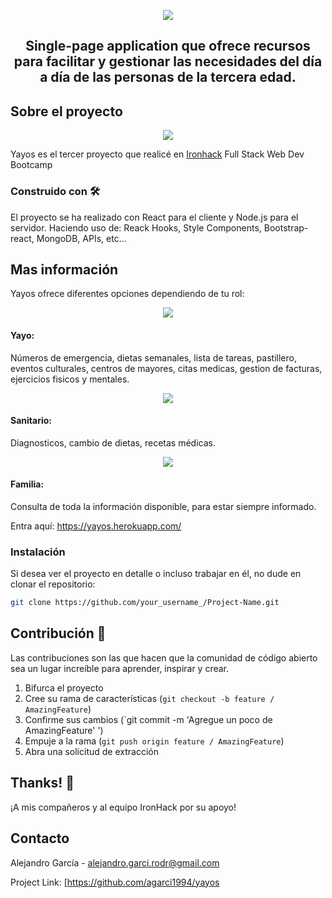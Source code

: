 <p align="center"><img src="https://i.ibb.co/8DpW8hJ/Screenshot-2020-03-16-at-12-18-08.png" /></a></p>

<h2 align="center">
Single-page application que ofrece recursos para facilitar y gestionar las necesidades del día a día de las personas de la tercera edad.
</h2>

## Sobre el proyecto

<p align="center"><img src="https://i.ibb.co/0fGvMHC/Screenshot-2020-03-16-at-12-21-12.png" /></p>

Yayos es el tercer proyecto que realicé en [Ironhack](https://www.ironhack.com/) Full Stack Web Dev Bootcamp

### Construido con 🛠

El proyecto se ha realizado con React para el cliente y Node.js para el servidor. Haciendo uso de: Reack Hooks, Style Components, Bootstrap-react, MongoDB, APIs, etc...

## Mas información

Yayos ofrece diferentes opciones dependiendo de tu rol: 

<p align="center"><img src="https://i.ibb.co/G9Yz5Y8/Screenshot-2020-03-16-at-12-18-24.png" /></p>

#### Yayo: 
Números de emergencia, dietas semanales, lista de tareas, pastillero, eventos culturales, centros de mayores, citas medicas, gestion de facturas, ejercicios fisicos y mentales.

<p align="center"><img src="https://i.ibb.co/r7R2B0P/Screenshot-2020-03-16-at-12-21-46.png" /></p>

#### Sanitario: 
Diagnosticos, cambio de dietas, recetas médicas.

<p align="center"><img src="https://i.ibb.co/RNzxnL5/Screenshot-2020-03-16-at-12-20-56.png" /></p>

#### Familia: 
Consulta de toda la información disponible, para estar siempre informado.

Entra aquí: https://yayos.herokuapp.com/

### Instalación

Si desea ver el proyecto en detalle o incluso trabajar en él, no dude en clonar el repositorio:

```sh
git clone https://github.com/your_username_/Project-Name.git
```

## Contribución 💬

Las contribuciones son las que hacen que la comunidad de código abierto sea un lugar increíble para aprender, inspirar y crear.

1. Bifurca el proyecto
2. Cree su rama de características (`git checkout -b feature / AmazingFeature`)
3. Confirme sus cambios (`git commit -m 'Agregue un poco de AmazingFeature' ')
4. Empuje a la rama (`git push origin feature / AmazingFeature`)
5. Abra una solicitud de extracción

## Thanks! 💖

¡A mis compañeros y al equipo IronHack por su apoyo!

## Contacto

Alejandro García - [alejandro.garci.rodr@gmail.com](alejandro.garci.rodr@gmail.com)

Project Link: [https://github.com/agarci1994/yayos
